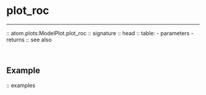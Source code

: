 # plot_roc
----------

:: atom.plots:ModelPlot.plot_roc
    :: signature
    :: head
    :: table:
        - parameters
        - returns
    :: see also

<br>

## Example

:: examples
